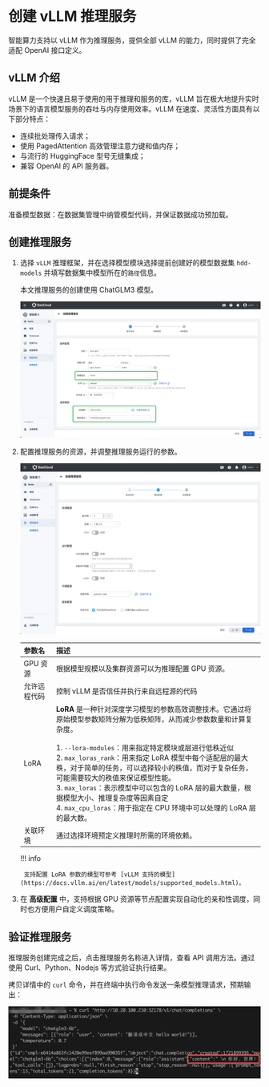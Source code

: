 # 创建 vLLM 推理服务

智能算力支持以 vLLM 作为推理服务，提供全部 vLLM 的能力，同时提供了完全适配 OpenAI 接口定义。

## vLLM 介绍

vLLM 是一个快速且易于使用的用于推理和服务的库，vLLM 旨在极大地提升实时场景下的语言模型服务的吞吐与内存使用效率。vLLM 在速度、灵活性方面具有以下部分特点：

- 连续批处理传入请求；
- 使用 PagedAttention 高效管理注意力键和值内存；
- 与流行的 HuggingFace 型号无缝集成；
- 兼容 OpenAI 的 API 服务器。

## 前提条件

准备模型数据：在数据集管理中纳管模型代码，并保证数据成功预加载。

## 创建推理服务

1. 选择 `vLLM` 推理框架，并在选择模型模块选择提前创建好的模型数据集 `hdd-models` 并填写数据集中模型所在的`路径`信息。

    本文推理服务的创建使用 ChatGLM3 模型。

    ![模型选择](../../images/vllm-infer-0.png)

2. 配置推理服务的资源，并调整推理服务运行的参数。

    ![数据选择](../../images/vllm-infer-1.png)

    | 参数名 | 描述 |
    | -- | -- |
    | GPU 资源 | 根据模型规模以及集群资源可以为推理配置 GPU 资源。|
    | 允许远程代码 | 控制 vLLM 是否信任并执行来自远程源的代码 |
    | LoRA | **LoRA** 是一种针对深度学习模型的参数高效调整技术。它通过将原始模型参数矩阵分解为低秩矩阵，从而减少参数数量和计算复杂度。 </br> </br>  1. `--lora-modules`：用来指定特定模块或层进行低秩近似  </br>  2. `max_loras_rank`：用来指定 LoRA 模型中每个适配层的最大秩，对于简单的任务，可以选择较小的秩值，而对于复杂任务，可能需要较大的秩值来保证模型性能。 </br> 3. `max_loras`：表示模型中可以包含的 LoRA 层的最大数量，根据模型大小、推理复杂度等因素自定 </br> 4.  `max_cpu_loras`：用于指定在 CPU 环境中可以处理的 LoRA 层的最大数。 |
    | 关联环境 | 通过选择环境预定义推理时所需的环境依赖。|

    !!! info

        支持配置 LoRA 参数的模型可参考 [vLLM 支持的模型](https://docs.vllm.ai/en/latest/models/supported_models.html)。

3. 在 **高级配置** 中，支持根据 GPU 资源等节点配置实现自动化的亲和性调度，同时也方便用户自定义调度策略。

## 验证推理服务

推理服务创建完成之后，点击推理服务名称进入详情，查看 API 调用方法。通过使用 Curl、Python、Nodejs 等方式验证执行结果。

拷贝详情中的 `curl` 命令，并在终端中执行命令发送一条模型推理请求，预期输出：

![推理接口](../../images/vllm-infer-2.png)
